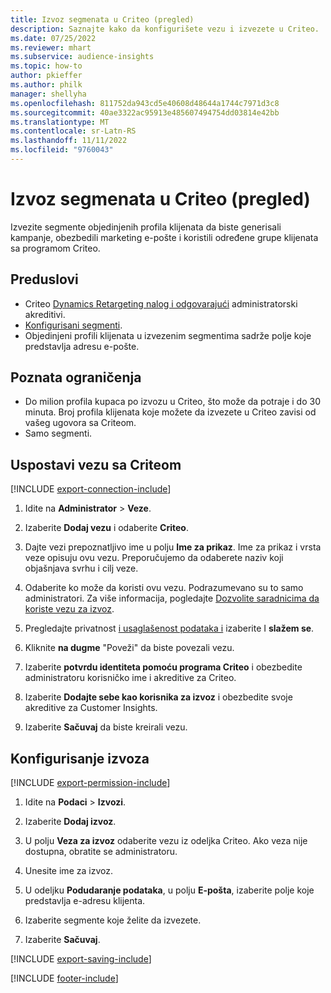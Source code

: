 ```yaml
---
title: Izvoz segmenata u Criteo (pregled)
description: Saznajte kako da konfigurišete vezu i izvezete u Criteo.
ms.date: 07/25/2022
ms.reviewer: mhart
ms.subservice: audience-insights
ms.topic: how-to
author: pkieffer
ms.author: philk
manager: shellyha
ms.openlocfilehash: 811752da943cd5e40608d48644a1744c7971d3c8
ms.sourcegitcommit: 40ae3322ac95913e485607494754dd03814e42bb
ms.translationtype: MT
ms.contentlocale: sr-Latn-RS
ms.lasthandoff: 11/11/2022
ms.locfileid: "9760043"
---
```

# <a name="export-segments-to-criteo-preview"></a>Izvoz segmenata u Criteo (pregled)

Izvezite segmente objedinjenih profila klijenata da biste generisali kampanje, obezbedili marketing e-pošte i koristili određene grupe klijenata sa programom Criteo.

## <a name="prerequisites"></a>Preduslovi

- Criteo [Dynamics Retargeting nalog i odgovarajući](https://www.criteo.com/login/) administratorski akreditivi.
- [Konfigurisani segmenti](segments.md).
- Objedinjeni profili klijenata u izvezenim segmentima sadrže polje koje predstavlja adresu e-pošte.

## <a name="known-limitations"></a>Poznata ograničenja

- Do milion profila kupaca po izvozu u Criteo, što može da potraje i do 30 minuta. Broj profila klijenata koje možete da izvezete u Criteo zavisi od vašeg ugovora sa Criteom.
- Samo segmenti.

## <a name="set-up-connection-to-criteo"></a>Uspostavi vezu sa Criteom

[!INCLUDE [export-connection-include](includes/export-connection-admn.md)]

1. Idite na **Administrator** > **Veze**.

1. Izaberite **Dodaj vezu** i odaberite **Criteo**.

1. Dajte vezi prepoznatljivo ime u polju **Ime za prikaz**. Ime za prikaz i vrsta veze opisuju ovu vezu. Preporučujemo da odaberete naziv koji objašnjava svrhu i cilj veze.

1. Odaberite ko može da koristi ovu vezu. Podrazumevano su to samo administratori. Za više informacija, pogledajte [Dozvolite saradnicima da koriste vezu za izvoz](connections.md#allow-contributors-to-use-a-connection-for-exports).

1. Pregledajte privatnost [i usaglašenost podataka i](connections.md#data-privacy-and-compliance) izaberite I **slažem se**.

1. Kliknite **na dugme** "Poveži" da biste povezali vezu.

1. Izaberite **potvrdu identiteta pomoću programa Criteo** i obezbedite administratoru korisničko ime i akreditive za Criteo.

1. Izaberite **Dodajte sebe kao korisnika za izvoz** i obezbedite svoje akreditive za Customer Insights.

1. Izaberite **Sačuvaj** da biste kreirali vezu.

## <a name="configure-an-export"></a>Konfigurisanje izvoza

[!INCLUDE [export-permission-include](includes/export-permission.md)]

1. Idite na **Podaci** > **Izvozi**.

1. Izaberite **Dodaj izvoz**.

1. U polju **Veza za izvoz** odaberite vezu iz odeljka Criteo. Ako veza nije dostupna, obratite se administratoru.

1. Unesite ime za izvoz.

1. U odeljku **Podudaranje podataka**, u polju **E-pošta**, izaberite polje koje predstavlja e-adresu klijenta.

1. Izaberite segmente koje želite da izvezete.

1. Izaberite **Sačuvaj**.

[!INCLUDE [export-saving-include](includes/export-saving.md)]

[!INCLUDE [footer-include](includes/footer-banner.md)]

